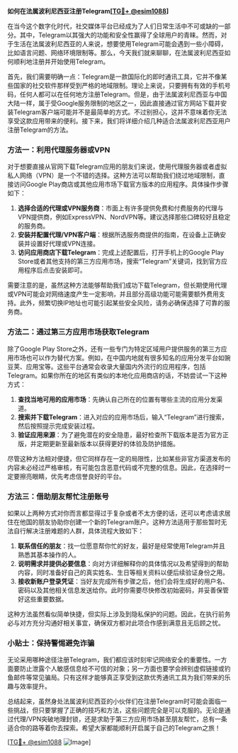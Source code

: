 **如何在法属波利尼西亚注册Telegram[[TG💪+ @esim1088](https://t.me/s/esim1088)]**

在当今这个数字化时代，社交媒体平台已经成为了人们日常生活中不可或缺的一部分。其中，Telegram以其强大的功能和安全性赢得了全球用户的青睐。然而，对于生活在法属波利尼西亚的人来说，想要使用Telegram可能会遇到一些小障碍，比如语言问题、网络环境限制等。那么，今天我们就来聊聊，在法属波利尼西亚如何顺利地注册并开始使用Telegram。

首先，我们需要明确一点：Telegram是一款国际化的即时通讯工具，它并不像某些国家的社交软件那样受到严格的地域限制。理论上来说，只要拥有有效的手机号码，任何人都可以在任何地方注册Telegram。但是，由于法属波利尼西亚与中国大陆一样，属于受Google服务限制的地区之一，因此直接通过官方网站下载并安装Telegram客户端可能并不是最简单的方式。不过别担心，这并不意味着你无法享受这款应用带来的便利。接下来，我们将详细介绍几种适合法属波利尼西亚用户注册Telegram的方法。

### 方法一：利用代理服务器或VPN

对于想要直接从官网下载Telegram应用的朋友们来说，使用代理服务器或者虚拟私人网络（VPN）是一个不错的选择。这种方法可以帮助我们绕过地域限制，直接访问Google Play商店或其他应用市场下载官方版本的应用程序。具体操作步骤如下：

1. **选择合适的代理或VPN服务商**：市面上有许多提供免费和付费服务的代理与VPN提供商，例如ExpressVPN、NordVPN等。建议选择那些口碑较好且稳定的服务商。
2. **安装并配置代理/VPN客户端**：根据所选服务商提供的指南，在设备上正确安装并设置好代理或VPN连接。
3. **访问应用商店下载Telegram**：完成上述配置后，打开手机上的Google Play Store或者其他支持的第三方应用市场，搜索“Telegram”关键词，找到官方应用程序后点击安装即可。

需要注意的是，虽然这种方法能够帮助我们成功下载Telegram，但长期使用代理或VPN可能会对网络速度产生一定影响，并且部分高级功能可能需要额外费用支持。此外，频繁切换IP地址也可能引起某些安全风险，请务必确保选择了可靠的服务商。

### 方法二：通过第三方应用市场获取Telegram

除了Google Play Store之外，还有一些专门为特定区域用户提供服务的第三方应用市场也可以作为替代方案。例如，在中国内地就有很多知名的应用分发平台如豌豆荚、应用宝等。这些平台通常会收录大量国内外流行的应用程序，包括Telegram。如果你所在的地区有类似的本地化应用商店的话，不妨尝试一下这种方式：

1. **查找当地可用的应用市场**：先确认自己所在的位置有哪些主流的应用分发渠道。
2. **搜索并下载Telegram**：进入对应的应用市场后，输入“Telegram”进行搜索，然后按照提示完成安装过程。
3. **验证应用来源**：为了避免潜在的安全隐患，最好检查所下载版本是否为官方正版，并定期更新至最新版本以获得更好的体验及防护措施。

尽管这种方法相对便捷，但它同样存在一定的局限性，比如某些非官方渠道发布的内容未必经过严格审核，有可能包含恶意代码或不完整的信息。因此，在选择时一定要擦亮眼睛，优先考虑信誉良好的平台。

### 方法三：借助朋友帮忙注册账号

如果以上两种方式对你而言都显得过于复杂或者不太方便的话，还可以考虑请求居住在他国的朋友协助你创建一个新的Telegram账户。这种方法适用于那些暂时无法自行解决注册难题的人群，具体流程大致如下：

1. **联系信任的朋友**：找一位愿意帮你忙的好友，最好是经常使用Telegram并且熟悉其基本操作的人。
2. **说明需求并提供必要信息**：向对方详细解释你的具体情况以及希望得到的帮助内容，同时准备好自己的真实姓名、生日等相关资料以便后续验证身份之用。
3. **接收新账户登录凭证**：当好友完成所有步骤之后，他们会将生成好的用户名、密码以及其他相关信息发送给你。此时你需要尽快修改初始密码，并妥善保管好这些重要数据。

这种方法虽然看似简单快捷，但实际上涉及到隐私保护的问题。因此，在执行前务必与对方充分沟通好相关事宜，确保双方都对此项合作感到满意且无后顾之忧。

### 小贴士：保持警惕避免诈骗

无论采用哪种途径注册Telegram，我们都应该时刻牢记网络安全的重要性。一方面要防止泄露个人敏感信息给不可信的对象；另一方面也要学会辨别虚假链接或钓鱼邮件等常见骗局。只有这样才能够真正享受到这款优秀通讯工具为我们带来的乐趣与效率提升。

总结起来，虽然身处法属波利尼西亚的小伙伴们在注册Telegram时可能会面临一些挑战，但只要掌握了正确的技巧和方法，这些问题完全是可以克服的。无论是通过代理/VPN突破地理封锁，还是求助于第三方应用市场甚至朋友帮忙，总有一条适合你的路等着你去探索。希望大家都能顺利开启属于自己的Telegram之旅！

[[TG💪+ @esim1088](https://t.me/s/esim1088) ![Image](https://i.postimg.cc/4NQfJmqS/Snipaste-2025-05-13-00-14-12.png)]